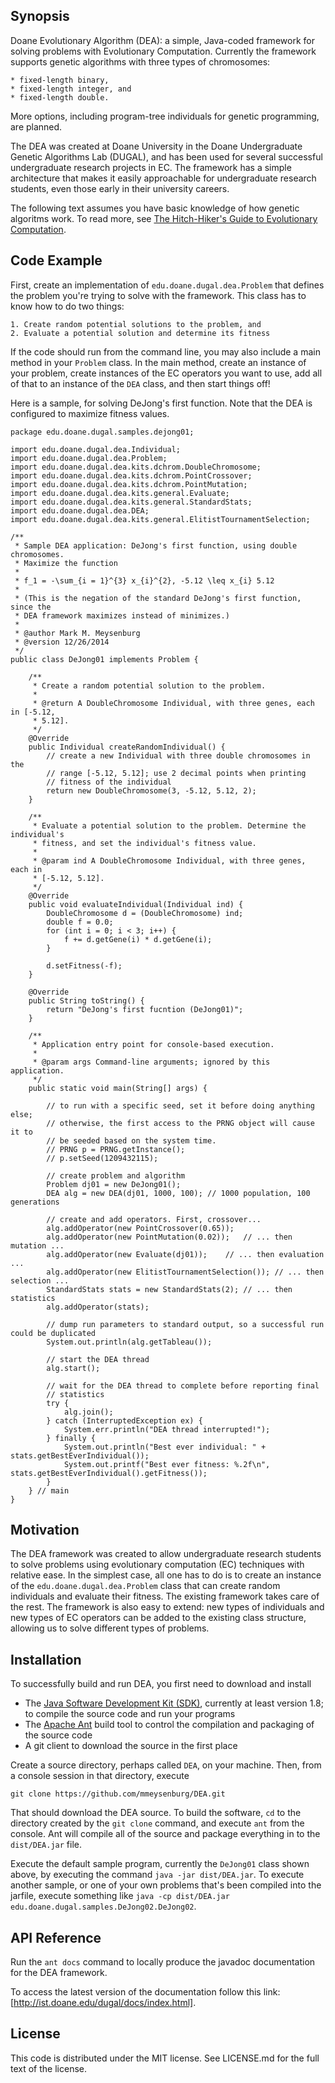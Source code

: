 ## Synopsis 

Doane Evolutionary Algorithm (DEA): a simple, Java-coded framework for solving problems with Evolutionary Computation. Currently the framework supports genetic algorithms with three types of chromosomes: 

	* fixed-length binary, 
	* fixed-length integer, and 
	* fixed-length double. 
	
More options, including program-tree individuals for genetic programming, are planned. 
	
The DEA was created at Doane University in the Doane Undergraduate Genetic Algorithms Lab (DUGAL), and has been used for several successful undergraduate research projects in EC. The framework has a simple architecture that makes it easily approachable for undergraduate research students, even those early in their university careers. 

The following text assumes you have basic knowledge of how genetic algoritms work. To read more, see [The Hitch-Hiker's Guide to Evolutionary Computation](http://www.faqs.org/faqs/ai-faq/genetic/part1/).

## Code Example

First, create an implementation of `edu.doane.dugal.dea.Problem` that defines the problem you're trying to solve with the framework. This class has to know how to do two things: 

	1. Create random potential solutions to the problem, and
	2. Evaluate a potential solution and determine its fitness

If the code should run from the command line, you may also include a main method in your `Problem` class. In the main method, create an instance of your problem, create instances of the EC operators you want to use, add all of that to an instance of the `DEA` class, and then start things off!
	
Here is a sample, for solving DeJong's first function. Note that the DEA is configured to maximize fitness values. 

```
package edu.doane.dugal.samples.dejong01;

import edu.doane.dugal.dea.Individual;
import edu.doane.dugal.dea.Problem;
import edu.doane.dugal.dea.kits.dchrom.DoubleChromosome;
import edu.doane.dugal.dea.kits.dchrom.PointCrossover;
import edu.doane.dugal.dea.kits.dchrom.PointMutation;
import edu.doane.dugal.dea.kits.general.Evaluate;
import edu.doane.dugal.dea.kits.general.StandardStats;
import edu.doane.dugal.dea.DEA;
import edu.doane.dugal.dea.kits.general.ElitistTournamentSelection;

/**
 * Sample DEA application: DeJong's first function, using double chromosomes.
 * Maximize the function
 *
 * f_1 = -\sum_{i = 1}^{3} x_{i}^{2}, -5.12 \leq x_{i} 5.12
 * 
 * (This is the negation of the standard DeJong's first function, since the 
 * DEA framework maximizes instead of minimizes.)
 *
 * @author Mark M. Meysenburg
 * @version 12/26/2014
 */
public class DeJong01 implements Problem {

    /**
     * Create a random potential solution to the problem.
     *
     * @return A DoubleChromosome Individual, with three genes, each in [-5.12,
     * 5.12].
     */
    @Override
    public Individual createRandomIndividual() {
        // create a new Individual with three double chromosomes in the
        // range [-5.12, 5.12]; use 2 decimal points when printing 
        // fitness of the individual
        return new DoubleChromosome(3, -5.12, 5.12, 2);
    }

    /**
     * Evaluate a potential solution to the problem. Determine the individual's
     * fitness, and set the individual's fitness value.
     *
     * @param ind A DoubleChromosome Individual, with three genes, each in
     * [-5.12, 5.12].
     */
    @Override
    public void evaluateIndividual(Individual ind) {
        DoubleChromosome d = (DoubleChromosome) ind;
        double f = 0.0;
        for (int i = 0; i < 3; i++) {
            f += d.getGene(i) * d.getGene(i);
        }

        d.setFitness(-f);
    }

    @Override
    public String toString() {
        return "DeJong's first fucntion (DeJong01)";
    }

    /**
     * Application entry point for console-based execution.
     *
     * @param args Command-line arguments; ignored by this application.
     */
    public static void main(String[] args) {

        // to run with a specific seed, set it before doing anything else;
        // otherwise, the first access to the PRNG object will cause it to
        // be seeded based on the system time.
        // PRNG p = PRNG.getInstance();
        // p.setSeed(1209432115);
        
        // create problem and algorithm
        Problem dj01 = new DeJong01();
        DEA alg = new DEA(dj01, 1000, 100); // 1000 population, 100 generations

        // create and add operators. First, crossover...
        alg.addOperator(new PointCrossover(0.65));
        alg.addOperator(new PointMutation(0.02));   // ... then mutation ...
        alg.addOperator(new Evaluate(dj01));    // ... then evaluation ...
        alg.addOperator(new ElitistTournamentSelection()); // ... then selection ...
        StandardStats stats = new StandardStats(2); // ... then statistics
        alg.addOperator(stats);

        // dump run parameters to standard output, so a successful run could be duplicated
        System.out.println(alg.getTableau());

        // start the DEA thread
        alg.start();

        // wait for the DEA thread to complete before reporting final
        // statistics
        try {
            alg.join();
        } catch (InterruptedException ex) {
            System.err.println("DEA thread interrupted!");
        } finally {
            System.out.println("Best ever individual: " + stats.getBestEverIndividual());
            System.out.printf("Best ever fitness: %.2f\n", stats.getBestEverIndividual().getFitness());
        }
    } // main
}
```	

## Motivation

The DEA framework was created to allow undergraduate research students to solve problems using evolutionary computation (EC) techniques with relative ease. In the simplest case, all one has to do is to create an instance of the `edu.doane.dugal.dea.Problem` class that can create random individuals and evaluate their fitness. The existing framework takes care of the rest. The framework is also easy to extend: new types of individuals and new types of EC operators can be added to the existing class structure, allowing us to solve different types of problems. 

## Installation

To successfully build and run DEA, you first need to download and install

* The [Java Software Development Kit (SDK)](http://www.oracle.com/technetwork/java/javase/downloads/index.html), currently at least version 1.8; to compile the source code and run your programs
* The [Apache Ant](https://ant.apache.org/bindownload.cgi) build tool to control the compilation and packaging of the source code
* A git client to download the source in the first place

Create a source directory, perhaps called `DEA`, on your machine. Then, from a console session in that directory, execute

```
git clone https://github.com/mmeysenburg/DEA.git
```

That should download the DEA source. To build the software, `cd` to the directory created by the `git clone` command, and execute `ant` from the console. Ant will compile all of the source and package everything in to the `dist/DEA.jar` file. 

Execute the default sample program, currently the `DeJong01` class shown above, by executing the command `java -jar dist/DEA.jar`. To execute another sample, or one of your own problems that's been compiled into the jarfile, execute something like `java -cp dist/DEA.jar edu.doane.dugal.samples.DeJong02.DeJong02`.

## API Reference

Run the `ant docs` command to locally produce the javadoc documentation for the DEA framework. 

To access the latest version of the documentation follow this link: [http://ist.doane.edu/dugal/docs/index.html].

## License

This code is distributed under the MIT license. See LICENSE.md for the full text of the license.